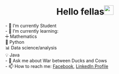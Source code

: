 ###
<h1 align="center" dir="auto"> Hello fellas<a target="_blank" rel="noopener noreferrer" href="https://raw.githubusercontent.com/iampavangandhi/iampavangandhi/master/gifs/Hi.gif"><img src="https://raw.githubusercontent.com/iampavangandhi/iampavangandhi/master/gifs/Hi.gif" width="30px" style="max-width: 100%;"></a></h1>
- 🔭 I’m currently Student</br>
- 🌱 I’m currently learning:</br>
     ➗ Mathematics</br>
     🐍 Python</br>
     📊 Data science/analysis</br>
     💡 Java</br>
- 💬 Ask me about War between Ducks and Cows </br>
- 📫 How to reach me: <a href="https://www.facebook.com/chijibiji">Facebook</a>, <a href="https://www.linkedin.com/in/aleksandre-gordeladze-a4ab80225">LinkedIn Profile</a></br>
